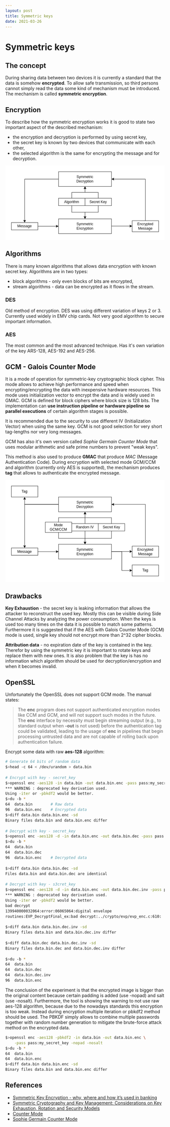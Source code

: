 ```yaml
---
layout: post
title: Symmetric keys
date: 2021-03-26
---
```

# Symmetric keys
## The concept
During sharing data between two devices it is currently a standard that the data is somehow **encrypted**. To allow safe transmission, so third persons cannot simply read the data some kind of mechanism must be introduced. The mechanism is called **symmetric encryption**.

## Encryption
To describe how the symmetric encryption works it is good to state two important aspect of the described mechanism:
- the encryption and decryption is performed by using secret key,
- the secret key is known by two devices that communicate with each other,
- the selected algorithm is the same for encrypting the message and for decryption.

![Block Diagram](images/symmetric_keys/block_diagram.png)

## Algorithms
There is many known algorithms that allows data encryption with known secret key.  Algorithms are in two types:
- block algorithms - only even blocks of bits are encrypted,
- stream algorithms - data can be encrypted as it flows in the stream.

### DES
Old method of encryption. DES was using different variation of keys 2 or 3. Currently used widely in EMV chip cards. Not very good algorithm to secure important information.

### AES
The most common and the most advanced technique. Has it's own variation of the key ARS-128, AES-192 and AES-256.

## GCM - Galois Counter Mode
It is a mode of operation for symmetric-key cryptographic block cipher. This mode allows to achieve high performance and speed when encrypting/encrypting the data with inexpensive hardware resources. This mode uses initialization vector to encrypt the data and is widely used in GMAC. GCM is defined for block ciphers where block size is 128 bits. The implementation can **use instruction pipeline or hardware pipeline so parallel executions** of certain algorithm stages is possible. 

It is recommended due to the security to use different IV (Initialization Vector) when using the same key. GCM is not good selection for very short tag-lengths nor very long messages. 

GCM has also it's own version called *Sophie Germain Counter Mode* that uses modular arithmetic and safe prime numbers to prevent "weak keys".

This method is also used to produce **GMAC** that produce *MAC* (Message Authentication Code). During encryption with selected mode GCM/CCM and algorithm (currently only AES is supported), the mechanism produces **tag** that allows to authenticate the encrypted message.

![Block Diagram](images/symmetric_keys/block_diagram_gmac.png)

## Drawbacks
**Key Exhaustion** - the secret key is leaking information that allows the attacker to reconstruct the used key. Mostly this can be visible during Side Channel Attacks by analyzing the power consumption. When the keys is used too many times on the data it is possible to match some patterns. Furthermore it is suggested that if the AES with  Galois Counter Mode (GCM) mode is used, single key should not encrypt more than 2^32 cipher blocks.

**Attribution data** - no expiration date of the key is contained in the key. Therefor by using the symmetric key it is important to rotate keys and replace them with new ones. It is also problem that the key is has no information which algorithm should be used for decryption/encryption and when it becomes invalid.

## OpenSSL
Unfortunately the OpenSSL does not support GCM mode. The manual states:
>The **enc** program does not support authenticated encryption modes like CCM and GCM, and will not support such modes in the future. The **enc** interface by necessity must begin streaming output (e.g., to standard output when **-out** is not used) before the authentication tag could be validated, leading to the usage of **enc** in pipelines that begin processing untrusted data and are not capable of rolling back upon authentication failure.

Encrypt some data with raw **aes-128** algorithm:
```bash
# Generate 64 bits of random data
$>head -c 64 < /dev/urandom > data.bin 

# Encrypt with key - secret_key
$>openssl enc -aes128 -in data.bin -out data.bin.enc -pass pass:my_secret_key
*** WARNING : deprecated key derivation used.
Using -iter or -pbkdf2 would be better.
$>du -b *
64	data.bin        # Raw data
96	data.bin.enc    # Encrypted data
$>diff data.bin data.bin.enc -sd
Binary files data.bin and data.bin.enc differ

# Decrypt with key - secret_key
$>openssl enc -aes128 -d -in data.bin.enc -out data.bin.dec -pass pass:my_secret_key
$>du -b *
64	data.bin
64	data.bin.dec
96	data.bin.enc    # Decrypted data

$>diff data.bin data.bin.dec -sd
Files data.bin and data.bin.dec are identical

# Decrypt with key - s3cret_key
$>openssl enc -aes128 -d -in data.bin.enc -out data.bin.dec.inv -pass pass:my_s3cret_key
*** WARNING : deprecated key derivation used.
Using -iter or -pbkdf2 would be better.
bad decrypt
139940000032064:error:06065064:digital envelope
routines:EVP_DecryptFinal_ex:bad decrypt:../crypto/evp/evp_enc.c:610:

$>diff data.bin data.bin.dec.inv -sd
Binary files data.bin and data.bin.dec.inv differ

$>diff data.bin.dec data.bin.dec.inv -sd
Binary files data.bin.dec and data.bin.dec.inv differ

$>du -b *
64	data.bin
64	data.bin.dec
64	data.bin.dec.inv
96	data.bin.enc
```

The conclusion of the experiment is that the encrypted image is bigger than the original content because certain padding is added (use -nopad) and salt (use -nosalt).
Furthermore, the tool is showing the warning to not use raw aes-128 algorithm, because due to the nowadays standards this encryption is too weak. Instead during encryption multiple iteration or pbkdf2 method should be used. The PBKDF simply allows to combine multiple passwords together with random number generation to mitigate the brute-force attack method on the encrypted data.

```bash
$>openssl enc -aes128 -pbkdf2 -in data.bin -out data.bin.enc \
	-pass pass:my_secret_key -nopad -nosalt
$>du -b *
64	data.bin
64	data.bin.enc
$>diff data.bin data.bin.enc -sd
Binary files data.bin and data.bin.enc differ
```

## References
- [Symmetric Key Encryption - why, where and how it’s used in banking](https://www.cryptomathic.com/news-events/blog/symmetric-key-encryption-why-where-and-how-its-used-in-banking)
- [Symmetric Cryptography and Key Management: Considerations on Key Exhaustion, Rotation and Security Models](https://www.cryptomathic.com/news-events/blog/symmetric-cryptography-and-key-management-considerations-on-key-exhaustion-rotation-and-security-models)
- [Counter Mode](https://en.wikipedia.org/wiki/Galois/Counter_Mode)
- [Sophie Germain Counter Mode](https://en.wikipedia.org/wiki/Sophie_Germain_Counter_Mode)